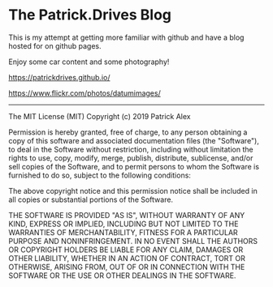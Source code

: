 # The Patrick.Drives Blog		

This is my attempt at getting more familiar with github and have a blog hosted for on github pages.

Enjoy some car content and some photography! 

https://patrickdrives.github.io/

https://www.flickr.com/photos/datumimages/

<hr/>
The MIT License (MIT)
Copyright (c) 2019 Patrick Alex

Permission is hereby granted, free of charge, to any person obtaining a copy of this software and associated documentation files (the "Software"), to deal in the Software without restriction, including without limitation the rights to use, copy, modify, merge, publish, distribute, sublicense, and/or sell copies of the Software, and to permit persons to whom the Software is furnished to do so, subject to the following conditions:

The above copyright notice and this permission notice shall be included in all copies or substantial portions of the Software.

THE SOFTWARE IS PROVIDED "AS IS", WITHOUT WARRANTY OF ANY KIND, EXPRESS OR IMPLIED, INCLUDING BUT NOT LIMITED TO THE WARRANTIES OF MERCHANTABILITY, FITNESS FOR A PARTICULAR PURPOSE AND NONINFRINGEMENT. IN NO EVENT SHALL THE AUTHORS OR COPYRIGHT HOLDERS BE LIABLE FOR ANY CLAIM, DAMAGES OR OTHER LIABILITY, WHETHER IN AN ACTION OF CONTRACT, TORT OR OTHERWISE, ARISING FROM, OUT OF OR IN CONNECTION WITH THE SOFTWARE OR THE USE OR OTHER DEALINGS IN THE SOFTWARE.
